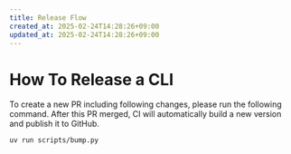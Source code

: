```yaml
---
title: Release Flow 
created_at: 2025-02-24T14:28:26+09:00
updated_at: 2025-02-24T14:28:26+09:00
---
```


# How To Release a CLI
To create a new PR including following changes, please run the following command.
After this PR merged, CI will automatically build a new version and publish it to GitHub.

```bash
uv run scripts/bump.py
```


